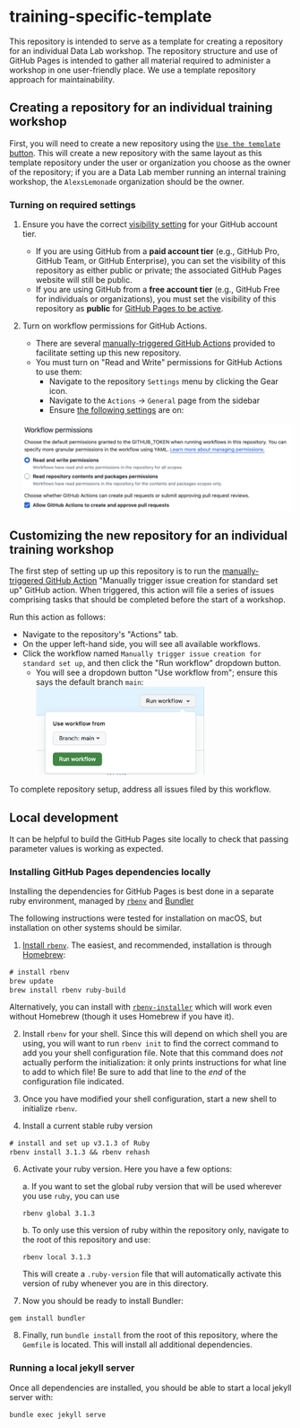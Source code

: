 # training-specific-template

This repository is intended to serve as a template for creating a repository for an individual Data Lab workshop.
The repository structure and use of GitHub Pages is intended to gather all material required to administer a workshop in one user-friendly place.
We use a template repository approach for maintainability.

## Creating a repository for an individual training workshop

First, you will need to create a new repository using the [`Use the template` button](https://help.github.com/en/github/creating-cloning-and-archiving-repositories/creating-a-repository-from-a-template).
This will create a new repository with the same layout as this template repository under the user or organization you choose as the owner of the repository; if you are a Data Lab member running an internal training workshop, the `AlexsLemonade` organization should be the owner.

### Turning on required settings


1. Ensure you have the correct [visibility setting](https://docs.github.com/en/repositories/managing-your-repositorys-settings-and-features/managing-repository-settings/setting-repository-visibility) for your GitHub account tier.
    * If you are using GitHub from a **paid account tier** (e.g., GitHub Pro, GitHub Team, or GitHub Enterprise), you can set the visibility of this repository as either public or private; the associated GitHub Pages website will still be public.
    * If you are using GitHub from a **free account tier** (e.g., GitHub Free for individuals or organizations), you must set the visibility of this repository as **public** for [GitHub Pages to be active](https://docs.github.com/en/pages/getting-started-with-github-pages/about-github-pages).

2. Turn on workflow permissions for GitHub Actions.
    * There are several [manually-triggered GitHub Actions](https://docs.github.com/en/actions/using-workflows/manually-running-a-workflow) provided to facilitate setting up this new repository.
    * You must turn on "Read and Write" permissions for GitHub Actions to use them:
      * Navigate to the repository `Settings` menu by clicking the Gear icon.
      * Navigate to the `Actions` -> `General` page from the sidebar
      * Ensure [the following settings](https://docs.github.com/en/repositories/managing-your-repositorys-settings-and-features/enabling-features-for-your-repository/managing-github-actions-settings-for-a-repository#configuring-the-default-github_token-permissions) are on:
    <br>
      <img src="./images/workflow-permissions.png" alt="Workflow permissions settings to turn on" width="600"/>



## Customizing the new repository for an individual training workshop

The first step of setting up up this repository is to run the [manually-triggered GitHub Action](https://docs.github.com/en/actions/using-workflows/manually-running-a-workflow) "Manually trigger issue creation for standard set up" GitHub action.
When triggered, this action will file a series of issues comprising tasks that should be completed before the start of a workshop.

Run this action as follows:

* Navigate to the repository's "Actions" tab.
* On the upper left-hand side, you will see all available workflows.
* Click the workflow named `Manually trigger issue creation for standard set up`, and then click the "Run workflow" dropdown button.
  * You will see a dropdown button "Use workflow from"; ensure this says the default branch `main`: <img src="./images/run-workflow-from-main.png" alt="Run workflow from main branch" width="300"/>

To complete repository setup, address all issues filed by this workflow.

## Local development

It can be helpful to build the GitHub Pages site locally to check that passing parameter values is working as expected.

### Installing GitHub Pages dependencies locally

Installing the dependencies for GitHub Pages is best done in a separate ruby environment, managed by [`rbenv`](https://github.com/rbenv/) and [Bundler](https://bundler.io)

The following instructions were tested for installation on macOS, but installation on other systems should be similar.

1. [Install `rbenv`](https://github.com/rbenv/rbenv#installation).
The easiest, and recommended, installation is through [Homebrew](https://brew.sh/):
```
# install rbenv
brew update
brew install rbenv ruby-build
```
Alternatively, you can install with [`rbenv-installer`](https://github.com/rbenv/rbenv-installer#rbenv-installer) which will work even without Homebrew (though it uses Homebrew if you have it).

2. Install `rbenv` for your shell.
Since this will depend on which shell you are using, you will want to run `rbenv init` to find the correct command to add you your shell configuration file.
Note that this command does _not_ actually perform the initialization: it only prints instructions for what line to add to which file!
Be sure to add that line to the _end_ of the configuration file indicated.

4. Once you have modified your shell configuration, start a new shell to initialize `rbenv`.

5. Install a current stable ruby version
  ```
  # install and set up v3.1.3 of Ruby
  rbenv install 3.1.3 && rbenv rehash
  ```

6. Activate your ruby version. Here you have a few options:

   a. If you want to set the global ruby version that will be used wherever you use `ruby`, you can use
   ```
   rbenv global 3.1.3
   ```

   b. To only use this version of ruby within the repository only, navigate to the root of this repository and use:
   ```
   rbenv local 3.1.3
   ```
   This will create a `.ruby-version` file that will automatically activate this version of ruby whenever you are in this directory.

7. Now you should be ready to install Bundler:
```
gem install bundler
```

8. Finally, run `bundle install` from the root of this repository, where the `Gemfile` is located.
This will install all additional dependencies.

### Running a local jekyll server

Once all dependencies are installed, you should be able to start a local jekyll server with:

```
bundle exec jekyll serve
```

